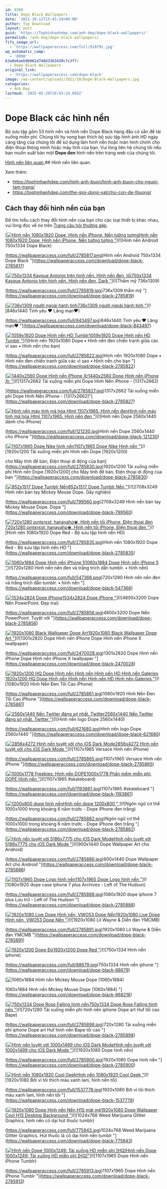 ```yaml
---
id: 8388
title: Dope Black Wallpapers
date: '2021-10-12T15:45:19+00:00'
author: Top Download
layout: post
guid: 'https://Tophinhanhdep.com/anh-dep/dope-black-wallpapers/'
permalink: /anh-dep/dope-black-wallpapers/
fifu_image_url:
  - 'https://wallpaperaccess.com/full/918791.jpg'
wp_automatic_camp:
  - '8098'
63a0e6aeb9b061d740d3363439c7c3f7:
  - Dope Black Wallpapers
original_link:
  - 'https://wallpaperaccess.com/dope-black'
image: /wp-content/uploads/2021/10/Dope-Black-Wallpapers.jpg
categories:
  - Ảnh Đẹp
lastmod: '2025-05-29T20:03:24.093Z'
---
```

# Dope Black các hình nền

Bộ sưu tập gồm 53 hình nền và hình nền Dope Black hàng đầu có sẵn để tải xuống miễn phí. Chúng tôi hy vọng bạn thích bộ sưu tập hình ảnh HD ngày càng tăng của chúng tôi để sử dụng làm hình nền hoặc màn hình chính cho điện thoại thông minh hoặc máy tính của bạn. Vui lòng liên hệ chúng tôi nếu bạn muốn xuất bản một **Dope đen** hình nền trên trang web của chúng tôi.

[Hình nền liên quan ](#related) ## Hình nền liên quan.

   
 Xem thêm:

   
- <https://tophinhanhdep.com/hinh-anh-buon/hinh-anh-buon-cho-nguoi-tam-trang/>
- <https://tophinhanhdep.com/the-gioi-dong-vat/cho-con-de-thuong/>

## Cách thay đổi hình nền của bạn

Để tìm hiểu cách thay đổi hình nền của bạn cho các loại thiết bị khác nhau, vui lòng đọc về nó trên [Trang câu hỏi thường gặp](https://tophinhanhdep.com/faq/).

  
[[![Hình nền 1080x1920 Dope, Hình nền iPhone, Nền tưởng tượng](https://wallpaperaccess.com/full/918791.jpg)Hình nền 1080x1920 Dope, Hình nền iPhone, Nền tưởng tượng "](https://wallpaperaccess.com/download/dope-black-918791)](![Hình nền Android 750x1334 Dope Black)

(https://wallpaperaccess.com/full/2785817.png)Hình nền Android 750x1334 Dope Black "](https://wallpaperaccess.com/download/dope-black-2785817)

[[![750x1334 Kayque Antonio trên hình nền.  Hình nền đen, tối](https://wallpaperaccess.com/full/1563023.jpg)750x1334 Kayque Antonio trên hình nền. Hình nền đen, Dark "](https://wallpaperaccess.com/download/dope-black-1563023)](![Thẩm mỹ 736x1309)

(https://wallpaperaccess.com/full/2785819.jpg)736x1309 thẩm mỹ "](https://wallpaperaccess.com/download/dope-black-2785819)

[[![736x1309 người ngoài hành tinh](https://wallpaperaccess.com/full/1988791.jpg)736x1309 người ngoài hành tinh "](https://wallpaperaccess.com/download/dope-black-1988791)](![846x1440 Tình yêu ♥ Lãng mạn❤)

(https://wallpaperaccess.com/full/843497.jpg)846x1440 Tình yêu ♥ Lãng mạn❤ "](https://wallpaperaccess.com/download/dope-black-843497)

[[![1059x1920 Dope Hình nền HD Tumblr](https://wallpaperaccess.com/full/1800933.jpg)1059x1920 Dope Hình nền HD Tumblr "](https://wallpaperaccess.com/download/dope-black-1800933)](![Hình nền 1920x1080 Dope • Hình nền đen chiến tranh giữa các vì sao • Hình nền cho bạn)

(https://wallpaperaccess.com/full/2785822.jpg)Hình nền 1920x1080 Dope • Hình nền đen chiến tranh giữa các vì sao • Hình nền cho bạn "](https://wallpaperaccess.com/download/dope-black-2785822)

[[![1440x2560 Dope Hình nền iPhone Xr](https://wallpaperaccess.com/full/2785824.jpg)1440x2560 Dope Hình nền iPhone Xr "](https://wallpaperaccess.com/download/dope-black-2785824)](![1317x2662 Tải xuống miễn phí Dope Hình Nền iPhone - [1317x2662)

](https://wallpaperaccess.com/full/2785827.jpg)1317x2662 Tải xuống miễn phí Dope Hình Nền iPhone - \[1317x2662\]"](https://wallpaperaccess.com/download/dope-black-2785827)

[[![Hình nền máy tính mã hóa Html 1107x1965.  Hình nền đen](https://wallpaperaccess.com/full/1563029.jpg)Hình nền máy tính mã hóa Html 1107x1965. Hình nền đen "](https://wallpaperaccess.com/download/dope-black-1563029)](![Hình nền Dope 2560x1440 dành cho iPhone)

(https://wallpaperaccess.com/full/121230.jpg)Hình nền Dope 2560x1440 cho iPhone "](https://wallpaperaccess.com/download/dope-black-121230)

[[![1107x1965 Dope Nike hình nền](https://wallpaperaccess.com/full/874499.jpg)1107x1965 Dope Nike Hình nền "](https://wallpaperaccess.com/download/dope-black-874499)](![1920x1200 Tải xuống miễn phí Hình nền Dope [1920x1200)

 cho Máy tính để bàn, Điện thoại di động của bạn](https://wallpaperaccess.com/full/2785830.jpg)1920x1200 Tải xuống miễn phí Hình nền Dope \[1920x1200\] cho Máy tính để bàn, Điện thoại di động của bạn "](https://wallpaperaccess.com/download/dope-black-2785830)

[[![852x1517 Dope Tumblr Nền](https://wallpaperaccess.com/full/2785831.jpg)852x1517 Dope Tumblr Nền "](https://wallpaperaccess.com/download/dope-black-2785831)](![2708x3249 Hình nền bàn tay Mickey Mouse Dope.  Gây nghiện)

(https://wallpaperaccess.com/full/799560.jpg)2708x3249 Hình nền bàn tay Mickey Mouse Dope. Dope "](https://wallpaperaccess.com/download/dope-black-799560)

[[![720x1280 ριntєrєѕt: hanayahρ♚.  Hình nền tối iPhone, Điện thoại đen](https://wallpaperaccess.com/full/1988797.jpg)720x1280 ριntєrєѕt: hanayahρ♚. Hình nền tối iPhone, Điện thoại đen "](https://wallpaperaccess.com/download/dope-black-1988797)](![Hình nền 1080x1920 Dope Red - Bộ sưu tập hình nền HD)

(https://wallpaperaccess.com/full/2785835.jpg)Hình nền 1080x1920 Dope Red - Bộ sưu tập hình nền HD "](https://wallpaperaccess.com/download/dope-black-2785835)

[[![1060x1884 Dope Hình nền iPhone 5](https://wallpaperaccess.com/full/2785840.jpg)1060x1884 Dope Hình nền iPhone 5 "](https://wallpaperaccess.com/download/dope-black-2785840)](![720x1280 Hình nền nền đen và trắng trích dẫn tumblr.  • hình nền)

(https://wallpaperaccess.com/full/547366.png)720x1280 Hình nền nền đen và trắng trích dẫn tumblr. • hình nền "](https://wallpaperaccess.com/download/dope-black-547366)

[[![1534x2824 Dope iPhone](https://wallpaperaccess.com/full/2785848.jpg)1534x2824 Dope iPhone "](https://wallpaperaccess.com/download/dope-black-2785848)](![4800x3200 Dope Nền PowerPoint.  Đẹp trai)

(https://wallpaperaccess.com/full/2785856.jpg)4800x3200 Dope Nền PowerPoint. Tuyệt vời "](https://wallpaperaccess.com/download/dope-black-2785856)

[[![1920x1080 Black Wallpaper Dope Art](https://wallpaperaccess.com/full/2785858.jpg)1920x1080 Black Wallpaper Dope Art "](https://wallpaperaccess.com/download/dope-black-2785858)](![1301x2820 Dope Hình nền iPhone Dope Hình nền iPhone X Iwallpaper)

(https://wallpaperaccess.com/full/2470028.jpg)1301x2820 Dope Hình nền iPhone Dope Hình nền iPhone X Iwallpaper "](https://wallpaperaccess.com/download/dope-black-2470028)

[[![1920x1200 HQ Dope Hình nền Hình nền Hình nền HD Hình nền Galeries](https://wallpaperaccess.com/full/2785860.jpg)1920x1200 HQ Dope Hình nền Hình nền Hình nền HD Hình nền Galeries "](https://wallpaperaccess.com/download/dope-black-2785860)](![1080x1920 Hình Nền Đen Tối Cao iPhone)

(https://wallpaperaccess.com/full/2785861.jpg)1080x1920 Hình Nền Đen Tối Cao iPhone "](https://wallpaperaccess.com/download/dope-black-2785861)

[[![2560x1440 Nền Twitter đáng sợ nhất.  Twitter](https://wallpaperaccess.com/full/2660616.jpg)2560x1440 Nền Twitter đáng sợ nhất. Twitter "](https://wallpaperaccess.com/download/dope-black-2660616)](![Hình nền logo Dope 2560x1440)

(https://wallpaperaccess.com/full/621680.jpg)Hình nền logo Dope 2560x1440 "](https://wallpaperaccess.com/download/dope-black-621680)

[[![2856x4272 Hình nền tuyệt vời cho iOS Dark Mode](https://wallpaperaccess.com/full/1586587.jpg)2856x4272 Hình nền tuyệt vời cho iOS Dark Mode "](https://wallpaperaccess.com/download/dope-black-1586587)](![1107x1965 Versace Hình nền iPhone)

(https://wallpaperaccess.com/full/2785865.jpg)1107x1965 Versace Hình nền iPhone "](https://wallpaperaccess.com/download/dope-black-2785865)

[[![1000x1778 Freebies: Hình nền DOPE](https://wallpaperaccess.com/full/1563035.png)1000x1778 Phần mềm miễn phí: DOPE Hình nền "](https://wallpaperaccess.com/download/dope-black-1563035)](![1107x1965 #skateboard)

(https://wallpaperaccess.com/full/1193861.jpg)1107x1965 #skateboard "](https://wallpaperaccess.com/download/dope-black-1193861)

[[![1200x800 dope hình nền](https://wallpaperaccess.com/full/1159317.jpg)Hình nền dope 1200x800 " ](https://wallpaperaccess.com/download/dope-black-1159317)](![Ngôn ngữ cơ thể 1000x1000 trong khoảng 6 năm trước - Dope iPhone đen trắng)

(https://wallpaperaccess.com/full/2785882.png)Ngôn ngữ cơ thể 1000x1000 trong khoảng 6 năm trước - Dope iPhone đen trắng "](https://wallpaperaccess.com/download/dope-black-2785882)

[[![Hình nền tuyệt vời 5186x7775 cho iOS Dark Mode](https://wallpaperaccess.com/full/2209904.jpg)Hình nền tuyệt vời 5186x7775 cho iOS Dark Mode "](https://wallpaperaccess.com/download/dope-black-2209904)](![900x1440 Dope Wallpaper Art cho Android)

(https://wallpaperaccess.com/full/2785886.jpg)900x1440 Dope Wallpaper Art cho Android "](https://wallpaperaccess.com/download/dope-black-2785886)

[[![1107x1965 Dope Logo hình nền](https://wallpaperaccess.com/full/2785887.jpg)1107x1965 Dope Logo hình nền "](https://wallpaperaccess.com/download/dope-black-2785887)](![1080x1920 dope case iphone 7 plus Archives - Left of The Hudson)

(https://wallpaperaccess.com/full/2785888.jpg)1080x1920 dope iphone 7 plus Lưu trữ - Left of The Hudson "](https://wallpaperaccess.com/download/dope-black-2785888)

[[![1920x1080 Live Dope Hình nền, VWO53 Dope Nền](https://wallpaperaccess.com/full/808380.jpg)1920x1080 Live Dope Hình nền, VWO53 Dope Nền "](https://wallpaperaccess.com/download/dope-black-808380)](![1920x1080 Lil Wayne & Diễn đàn YMCMB)

(https://wallpaperaccess.com/full/2785891.jpg)1920x1080 Lil Wayne &amp; Diễn đàn YMCMB "](https://wallpaperaccess.com/download/dope-black-2785891)

[[![1920x1200 Dope Đỏ](https://wallpaperaccess.com/full/2785892.jpg)1920x1200 Dope Red "](https://wallpaperaccess.com/download/dope-black-2785892)](![750x1334 Hình nền iphone)

(https://wallpaperaccess.com/full/88679.jpg)750x1334 Hình nền iphone "](https://wallpaperaccess.com/download/dope-black-88679)

[![1060x1884 Hình nền Mickey Mouse Dope (1060x1884)](https://wallpaperaccess.com/full/868216.jpg)

1060x1884 Hình nền Mickey Mouse Dope (1060x1884) "](https://wallpaperaccess.com/download/dope-black-868216)

[[![750x1334 Dope Rose Falling hình nền](https://wallpaperaccess.com/full/2785895.jpg)750x1334 Dope Rose Falling hình nền "](https://wallpaperaccess.com/download/dope-black-2785895)](![720x1280 Tải xuống miễn phí hình nền iphone Dope art Huf tối cao Bape)

(https://wallpaperaccess.com/full/2785898.jpg)720x1280 Tải xuống miễn phí iphone Dope art Huf hình nền Bape tối cao "](https://wallpaperaccess.com/download/dope-black-2785898)

[[![Hình nền tuyệt vời 1000x1499 cho iOS Dark Mode](https://wallpaperaccess.com/full/1586562.jpg)Hình nền tuyệt vời 1000x1499 cho iOS Dark Mode "](https://wallpaperaccess.com/download/dope-black-1586562)](![1920x1080 Dope hình nền)

(https://wallpaperaccess.com/full/2785900.jpg)1920x1080 Dope hình nền "](https://wallpaperaccess.com/download/dope-black-2785900)

[[![Hình nền 1080x1920 Cool Geek](https://wallpaperaccess.com/full/2785901.jpg)Hình nền 1080x1920 Cool Geek "](https://wallpaperaccess.com/download/dope-black-2785901)](![1920x1080 Bởi vì tôi thích màu xanh lam, hình nền tối)

(https://wallpaperaccess.com/full/1537778.jpg)1920x1080 Bởi vì tôi thích màu xanh lam, hình nền tối "](https://wallpaperaccess.com/download/dope-black-1537778)

[[![1920x1080 Dope Hình nền Nền H1S mát mẻ](https://wallpaperaccess.com/full/2785905.jpg)1920x1080 Dope Wallpaper Cool H1S Desktop Background "](https://wallpaperaccess.com/download/dope-black-2785905)](![1024x768 Weed Marijuana Glitter Graphics.  hình nền cỏ dại hút thuốc tumblr)

(https://wallpaperaccess.com/full/775843.jpg)1024x768 Weed Marijuana Glitter Graphics. Hút thuốc lá cỏ dại hình nền tumblr "](https://wallpaperaccess.com/download/dope-black-775843)

[[![Hình nền Dope 1000x1249: Tải xuống HD miễn phí [HQ]](https://wallpaperaccess.com/full/2785912.jpg)Hình nền Dope 1000x1249: Tải xuống HD miễn phí \[HQ\]"](https://wallpaperaccess.com/download/dope-black-2785912)](![1107x1965 Dope Hình nền iPhone Tumblr)

(https://wallpaperaccess.com/full/2785913.jpg)1107x1965 Dope Hình nền iPhone Tumblr "](https://wallpaperaccess.com/download/dope-black-2785913)
